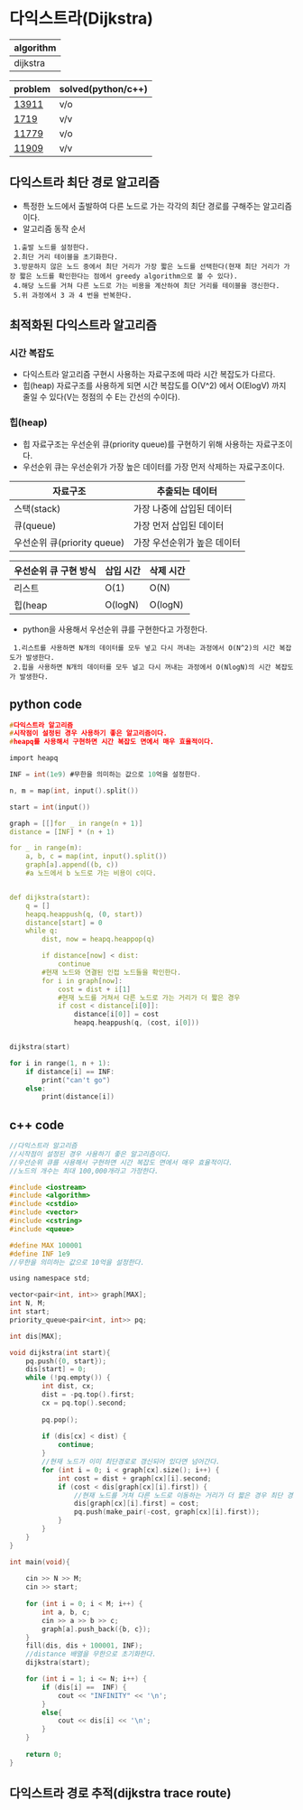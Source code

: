 # 다익스트라(Dijkstra)

|algorithm|
|---|
|dijkstra|

|problem|solved(python/c++)|
|---|---|
|[13911](https://www.acmicpc.net/problem/13911)|v/o|
|[1719](https://www.acmicpc.net/problem/1719)|v/v|
|[11779](https://www.acmicpc.net/problem/11779)|v/o|
|[11909](https://www.acmicpc.net/problem/11909)|v/v|

## 다익스트라 최단 경로 알고리즘

- 특정한 노드에서 출발하여 다른 노드로 가는 각각의 최단 경로를 구해주는 알고리즘이다.
- 알고리즘 동작 순서
~~~
 1.출발 노드를 설정한다.
 2.최단 거리 테이블을 초기화한다.
 3.방문하지 않은 노드 중에서 최단 거리가 가장 짧은 노드를 선택한다(현재 최단 거리가 가장 짧은 노드를 확인한다는 점에서 greedy algorithm으로 볼 수 있다).
 4.해당 노드를 거쳐 다른 노드로 가는 비용을 계산하여 최단 거리를 테이블을 갱신한다.
 5.위 과정에서 3 과 4 번을 반복한다.
~~~

## 최적화된 다익스트라 알고리즘

### 시간 복잡도
- 다익스트라 알고리즘 구현시 사용하는 자료구조에 따라 시간 복잡도가 다르다. 
- 힙(heap) 자료구조를 사용하게 되면 시간 복잡도를 O(V^2) 에서 O(ElogV) 까지 줄일 수 있다(V는 정점의 수 E는 간선의 수이다).

### 힙(heap)
- 힙 자료구조는 우선순위 큐(priority queue)를 구현하기 위해 사용하는 자료구조이다.
- 우선순위 큐는 우선순위가 가장 높은 데이터를 가장 먼저 삭제하는 자료구조이다.

|자료구조|추출되는 데이터|
|---|---|
|스택(stack)|가장 나중에 삽입된 데이터|
|큐(queue)|가장 먼저 삽입된 데이터|
|우선순위 큐(priority queue)|가장 우선순위가 높은 데이터|

|우선순위 큐 구현 방식|삽입 시간|삭제 시간|
|---|---|---|
|리스트|O(1)|O(N)|
|힙(heap|O(logN)|O(logN)|

- python을 사용해서 우선순위 큐를 구현한다고 가정한다.
~~~
 1.리스트를 사용하면 N개의 데이터를 모두 넣고 다시 꺼내는 과정에서 O(N^2)의 시간 복잡도가 발생한다.
 2.힙을 사용하면 N개의 데이터를 모두 널고 다시 꺼내는 과정에서 O(NlogN)의 시간 복잡도가 발생한다.
~~~

## python code

```c
#다익스트라 알고리즘
#시작점이 설정된 경우 사용하기 좋은 알고리즘이다.
#heapq를 사용해서 구현하면 시간 복잡도 면에서 매우 효율적이다.

import heapq

INF = int(1e9) #무한을 의미하는 값으로 10억을 설정한다.

n, m = map(int, input().split())

start = int(input())

graph = [[]for _ in range(n + 1)]
distance = [INF] * (n + 1)

for _ in range(m):
    a, b, c = map(int, input().split())
    graph[a].append((b, c))
    #a 노드에서 b 노드로 가는 비용이 c이다.


def dijkstra(start):
    q = []
    heapq.heappush(q, (0, start))
    distance[start] = 0
    while q:
        dist, now = heapq.heappop(q)

        if distance[now] < dist:
            continue
        #현재 노드와 연결된 인접 노드들을 확인한다.
        for i in graph[now]:
            cost = dist + i[1]
            #현재 노드를 거쳐서 다른 노드로 가는 거리가 더 짧은 경우
            if cost < distance[i[0]]:
                distance[i[0]] = cost
                heapq.heappush(q, (cost, i[0]))


dijkstra(start)

for i in range(1, n + 1):
    if distance[i] == INF:
        print("can't go")
    else:
        print(distance[i])
```

## c++ code

```c
//다익스트라 알고리즘
//시작점이 설정된 경우 사용하기 좋은 알고리즘이다.
//우선순위 큐를 사용해서 구현하면 시간 복잡도 면에서 매우 효율적이다.
//노드의 개수는 최대 100,000개라고 가정한다.

#include <iostream>
#include <algorithm>
#include <cstdio>
#include <vector>
#include <cstring>
#include <queue>

#define MAX 100001
#define INF 1e9
//무한을 의미하는 값으로 10억을 설정한다.

using namespace std;

vector<pair<int, int>> graph[MAX];
int N, M;
int start;
priority_queue<pair<int, int>> pq;

int dis[MAX];

void dijkstra(int start){
    pq.push({0, start});
    dis[start] = 0;
    while (!pq.empty()) {
        int dist, cx;
        dist = -pq.top().first;
        cx = pq.top().second;
        
        pq.pop();
        
        if (dis[cx] < dist) {
            continue;
        }
        //현재 노드가 이미 최단경로로 갱신되어 있다면 넘어간다.
        for (int i = 0; i < graph[cx].size(); i++) {
            int cost = dist + graph[cx][i].second;
            if (cost < dis[graph[cx][i].first]) {
                //현재 노드를 거쳐 다른 노드로 이동하는 거리가 더 짧은 경우 최단 경로로 갱신하고 우선순위 큐에 삽입한다.
                dis[graph[cx][i].first] = cost;
                pq.push(make_pair(-cost, graph[cx][i].first));
            }
        }
    }
}

int main(void){
    
    cin >> N >> M;
    cin >> start;
    
    for (int i = 0; i < M; i++) {
        int a, b, c;
        cin >> a >> b >> c;
        graph[a].push_back({b, c});
    }
    fill(dis, dis + 100001, INF);
    //distance 배열을 무한으로 초기화한다.
    dijkstra(start);

    for (int i = 1; i <= N; i++) {
        if (dis[i] ==  INF) {
            cout << "INFINITY" << '\n';
        }
        else{
            cout << dis[i] << '\n';
        }
    }
    
    return 0;
}
```
## 다익스트라 경로 추적(dijkstra trace route)

